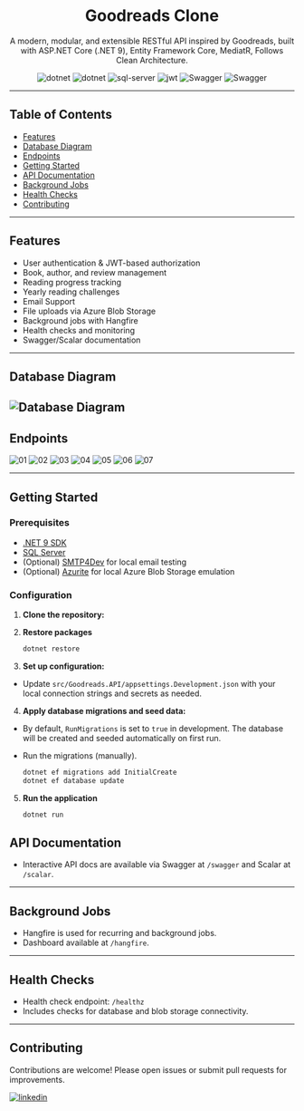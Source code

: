 <div align="center">
  <h1>Goodreads Clone</h1>
  <p>A modern, modular, and extensible RESTful API inspired by Goodreads, built with ASP.NET Core (.NET 9), Entity Framework Core, MediatR, Follows Clean Architecture.</p>
      <img src="https://img.shields.io/badge/C%23-239120?style=for-the-badge&logo=csharp&logoColor=white" alt="dotnet" />
      <img src="https://img.shields.io/badge/.NET-512BD4?style=for-the-badge&logo=dotnet&logoColor=white" alt="dotnet" />
      <img src="https://img.shields.io/badge/Microsoft%20SQL%20Server-CC2927?style=for-the-badge&logo=microsoft%20sql%20server&logoColor=white" alt="sql-server" />
      <img src="https://img.shields.io/badge/JWT-000000?style=for-the-badge&logo=JSON%20web%20tokens&logoColor=white" alt="jwt">
      <img src = "https://img.shields.io/badge/Swagger-85EA2D?style=for-the-badge&logo=Swagger&logoColor=white" alt="Swagger">
      <img src = "https://img.shields.io/badge/Postman-FF6C37?style=for-the-badge&logo=Postman&logoColor=white" alt="Swagger">

  </div>

---

## Table of Contents

- [Features](#features)
- [Database Diagram](#database-diagram)
- [Endpoints](#endpoints)
- [Getting Started](#getting-started)
- [API Documentation](#api-documentation)
- [Background Jobs](#background-jobs)
- [Health Checks](#health-checks)
- [Contributing](#contributing)

---

## Features

- User authentication & JWT-based authorization
- Book, author, and review management
- Reading progress tracking
- Yearly reading challenges
- Email Support
- File uploads via Azure Blob Storage
- Background jobs with Hangfire
- Health checks and monitoring
- Swagger/Scalar documentation

---

## Database Diagram

## ![Database Diagram](./assets//db_diagram.png)

## Endpoints

![01](./assets//01.png)
![02](./assets//02.png)
![03](./assets//03.png)
![04](./assets//04.png)
![05](./assets//05.png)
![06](./assets//06.png)
![07](./assets//07.png)

---

## Getting Started

### Prerequisites

- [.NET 9 SDK](https://dotnet.microsoft.com/download/dotnet/9.0)
- [SQL Server](https://www.microsoft.com/en-us/sql-server/sql-server-downloads)
- (Optional) [SMTP4Dev](https://github.com/rnwood/smtp4dev) for local email testing
- (Optional) [Azurite](https://github.com/Azure/Azurite) for local Azure Blob Storage emulation

### Configuration

1. **Clone the repository:**

2. **Restore packages**

   ```bash
   dotnet restore
   ```

3. **Set up configuration:**

- Update `src/Goodreads.API/appsettings.Development.json` with your local connection strings and secrets as needed.

4. **Apply database migrations and seed data:**

- By default, `RunMigrations` is set to `true` in development. The database will be created and seeded automatically on first run.

- Run the migrations (manually).
  ```bash
  dotnet ef migrations add InitialCreate
  dotnet ef database update
  ```

5. **Run the application**
   ```bash
   dotnet run
   ```

## API Documentation

- Interactive API docs are available via Swagger at `/swagger` and Scalar at `/scalar`.

---

## Background Jobs

- Hangfire is used for recurring and background jobs.
- Dashboard available at `/hangfire`.

---

## Health Checks

- Health check endpoint: `/healthz`
- Includes checks for database and blob storage connectivity.

---

## Contributing

Contributions are welcome! Please open issues or submit pull requests for improvements.

[![linkedin](https://img.shields.io/badge/linkedin-0A66C2?style=for-the-badge&logo=linkedin&logoColor=white)](https://www.linkedin.com/in/yahya-saad-a98801187)
